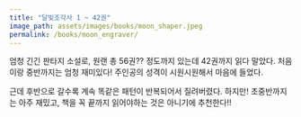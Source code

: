 ```yaml
---
title: "달빛조각사 1 ~ 42권"
image_path: assets/images/books/moon_shaper.jpeg
permalink: /books/moon_engraver/
---
```


엄청 긴긴 판타지 소설로, 원랜 총 56권?? 정도까지 있는데 42권까지 읽다 말았다.
처음이랑 중반까지는 엄청 재미있다! 주인공의 성격이 시원시원해서 마음에 들었다.

근데 후반으로 갈수록 계속 똑같은 패턴이 반복되어서 질려버렸다.
하지만! 초중반까지는 아주 재밌고, 책을 꼭 끝까지 읽어야하는 것은 아니기에 추천한다!!
